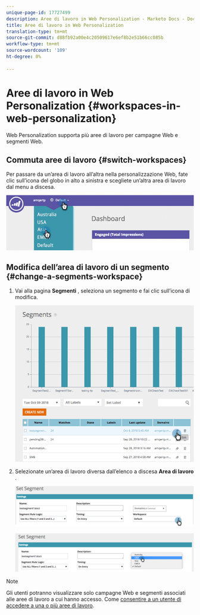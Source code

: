 ```yaml
---
unique-page-id: 17727499
description: Aree di lavoro in Web Personalization - Marketo Docs - Documentazione prodotto
title: Aree di lavoro in Web Personalization
translation-type: tm+mt
source-git-commit: d88fb92a00e4c20509617e6ef8b2e51b66cc085b
workflow-type: tm+mt
source-wordcount: '109'
ht-degree: 0%

---
```



# Aree di lavoro in Web Personalization {#workspaces-in-web-personalization}

Web Personalization supporta più aree di lavoro per campagne Web e segmenti Web.

## Commuta aree di lavoro {#switch-workspaces}

Per passare da un’area di lavoro all’altra nella personalizzazione Web, fate clic sull’icona del globo in alto a sinistra e scegliete un’altra area di lavoro dal menu a discesa.

![](assets/ss7.png)

## Modifica dell’area di lavoro di un segmento {#change-a-segments-workspace}

1. Vai alla pagina **Segmenti** , seleziona un segmento e fai clic sull’icona di modifica.

   ![](assets/ss4.png)

1. Selezionate un’area di lavoro diversa dall’elenco a discesa **Area di lavoro** .

   ![](assets/ss6.png)

   ![](assets/ss5.png)

>[!NOTE]
>
>Gli utenti potranno visualizzare solo campagne Web e segmenti associati alle aree di lavoro a cui hanno accesso. Come [consentire a un utente di accedere a una o più aree di lavoro](../../../product-docs/administration/workspaces-and-person-partitions/allow-user-access-to-a-workspace.md).

